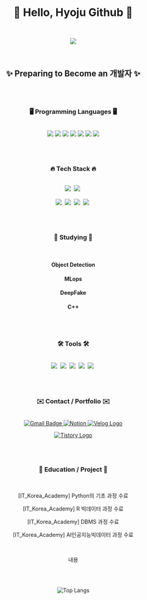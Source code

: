 
<h1 align="center"> 👋 Hello, Hyoju Github 👋 </h3>

<br/>

<div align="center">
  
![](https://komarev.com/ghpvc/?username=ohyo555)

</div>

<br/>

<h2 align="center"> ✨  Preparing to Become an 개발자  ✨</h2>

<br/><br/>

<h3 align="center">🖥️  Programming Languages  🖥️</h3>

<br/>

<div align="center">
  <img src="https://img.shields.io/badge/java-007396?style=flat-square&logo=java&logoColor=white"/> <!-- Java -->
  <img src="https://img.shields.io/badge/Javascript-F7DF1E?style=flat-square&logo=Javascript&logoColor=white"/> <!-- Javascript -->
  <img src="https://img.shields.io/badge/HTML5-E34F26?style=flat-square&logo=html5&logoColor=white"/> <!-- html5 -->
  <img src="https://img.shields.io/badge/CSS3-1572B6?style=flat-square&logo=css3&logoColor=white"/> <!-- css3 -->
  <img src="https://img.shields.io/badge/python%20-%2314354C.svg?style=flat-square&logo=Python&logoColor=white"/> <!-- Python -->
  <img src="https://img.shields.io/badge/MySQL-4479A1?style=flat-square&logo=MySQL&logoColor=white"/> <!-- Mysql -->
  <img src="https://img.shields.io/badge/R-007AFF?style=flat-square&logo=R&logoColor=white"/> <!-- R -->
</div>

<br /><br />

<h3 align="center">🔥  Tech Stack  🔥</h3>

<br/>

<div align="center">
  <img src="https://img.shields.io/badge/jQuery-0769AD?style=flat-square&logo=jQuery&logoColor=white"/>&nbsp <!-- jQuery -->
  <img src="https://img.shields.io/badge/Selenium-43B02A?style=flat-square&logo=Selenium&logoColor=white"/>&nbsp <!-- Selenium -->
</div>

<br/>

<div align="center">
  <img src="https://img.shields.io/badge/pandas-150458.svg?style=flat-square&logo=pandas&logoColor=white" />&nbsp <!-- pandas -->
  <img src="https://img.shields.io/badge/numpy-4d77cf.svg?style=flat-square&logo=numpy&logoColor=white" />&nbsp <!-- numpy -->
  <img src="https://img.shields.io/badge/Matplotlib-11557c.svg?style=flat-square&logo=Matplotlib&logoColor=white" />&nbsp <!-- Matplotlib -->
  <img src="https://img.shields.io/badge/Seaborn-3670A0?style=flat-square&logo=Seaborn&logoColor=ffdd54" />&nbsp <!-- Seaborn -->
</div>

<br /><br />

<h3 align="center">📙  Studying  📙</h3>

<br />

<div align="center">
<h4> Object Detection <h4>
<h4> MLops <h4>
<h4> DeepFake <h4>
<h4> C++ <h4>

<br /><br />

<h3 align="center">🛠 Tools 🛠</h3>

<br />

<div align="center">
  <img src="https://img.shields.io/badge/github-20232a.svg?style=flat-square&logo=github&logoColor=white" />&nbsp <!-- Github -->
  <img src="https://img.shields.io/badge/Git-F05032?style=flat-square&logo=git&logoColor=white"/>&nbsp <!-- Git -->
  <img src="https://img.shields.io/badge/Spring-6DB33F?style=flat-square&logo=Spring&logoColor=white"/>&nbsp <!-- Spring -->
  <img src="https://img.shields.io/badge/VSCode-2C2C32.svg?style=flat-square&logo=visual-studio-code&logoColor=22ABF3" />&nbsp <!-- visual-studio-code -->
  <img src="https://img.shields.io/badge/intellijidea-2C2C32.svg?style=flat-square&logo=intellijidea&logoColor=white" />&nbsp <!-- intellijidea -->

</div>
  
<br /><br />

<h3 align="center">✉️  Contact / Portfolio  ✉️</h3>

<br/>

  <div align="center">
  <a href="mailto:555gywn@gmail.com" target="_blank"> <!-- Gmail -->
  <img src="https://img.shields.io/badge/555gywn%40gmail.com-c14438?style=flat-square&logo=Gmail&logoColor=white" alt="Gmail Badge"> </a>
  <a href="" target="_blank"> <!-- Notion -->
  <img src="https://img.shields.io/badge/Notion-d9d9d9.svg?style=flat-square&logo=Notion&logoColor=black" alt="Notion"> </a>
<a href="https://velog.io/@ohyo555/posts" target="_blank"> <!-- Velog -->
  <img src="https://img.shields.io/badge/Velog-20C997?style=flat-square&logo=velog&logoColor=white" alt="Velog Logo">
</a>

<a href="https://ohyohyo.tistory.com" target="_blank"> <!-- Tistory -->
  <img src="https://img.shields.io/badge/Tistory-FF5722?style=flat-square&logo=tistory&logoColor=white" alt="Tistory Logo">
</a>
  

<br /><br />

<h3 align="center">🚩  Education / Project  🚩</h3>

<br/>

  [IT_Korea_Academy] Python의 기초 과정 수료
  
  [IT_Korea_Academy] R 빅데이터 과정 수료 
  
  [IT_Korea_Academy] DBMS 과정 수료
  
  [IT_Korea_Academy] AI인공지능빅데이터 과정 수료
  

<br/>

  내용

<br /><br />

![Top Langs](https://github-readme-stats.vercel.app/api/top-langs/?username=ohyo555&layout=compact)

<!-- [![sinheechan's GitHub stats](https://github-readme-stats.vercel.app/api?username=sinheechan&theme=react&show_icons=true&hide=contribs,prs&cache_seconds=1800)](https://github.com/sinheechan) -->
